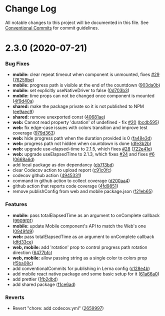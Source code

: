 # Change Log

All notable changes to this project will be documented in this file.
See [Conventional Commits](https://conventionalcommits.org) for commit guidelines.

# 2.3.0 (2020-07-21)


### Bug Fixes

* **mobile:** clear repeat timeout when component is unmounted, fixes [#29](https://github.com/vydimitrov/react-countdown-circle-timer/issues/29) ([76259be](https://github.com/vydimitrov/react-countdown-circle-timer/commit/76259be67bee78b03253dff2aecc175a6864aca5))
* **mobile:** progress path is visible at the end of the countdown ([903da0b](https://github.com/vydimitrov/react-countdown-circle-timer/commit/903da0b66255bb77afdb0552c5a6510fac1645f8))
* **mobile:** set explicitly useNativeDriver to false ([0d703b3](https://github.com/vydimitrov/react-countdown-circle-timer/commit/0d703b38369f2dc5e3c2c538fa2203415cf4e4ea))
* **mobile:** time props can not be changed once component is mounted ([4f9d40a](https://github.com/vydimitrov/react-countdown-circle-timer/commit/4f9d40a739c86ed9b0faed2307a81a3127701d8d))
* **shared:** make the package private so it is not published to NPM ([ee9aec9](https://github.com/vydimitrov/react-countdown-circle-timer/commit/ee9aec9bd7334234c5dae842d2fc12efd79d7c1e))
* **shared:** remove unexported const ([40681ae](https://github.com/vydimitrov/react-countdown-circle-timer/commit/40681ae27aa41ce7b7b7f7a812f0988becb9e126))
* **web:** Cannot read property 'duration' of undefined - fix [#20](https://github.com/vydimitrov/react-countdown-circle-timer/issues/20) ([bcdb595](https://github.com/vydimitrov/react-countdown-circle-timer/commit/bcdb59595d5fcaa9c7d7f9b357d21dc0af856dde))
* **web:** fix edge-case issues with colors transition and improve test coverage ([979d363](https://github.com/vydimitrov/react-countdown-circle-timer/commit/979d363c2bd7105fa23abde9c3592bd094b172ad))
* **web:** hide progress path when the duration provided is 0 ([fa48e3d](https://github.com/vydimitrov/react-countdown-circle-timer/commit/fa48e3d5e90e18c25968f0e18d0ca10931e54807))
* **web:** progress path not hidden when countdown is done ([dfe3b2b](https://github.com/vydimitrov/react-countdown-circle-timer/commit/dfe3b2b325ab58c06afed946c9c625ae40737f22))
* **web:** upgrade use-elapsed-time to 2.1.5, which fixes [#28](https://github.com/vydimitrov/react-countdown-circle-timer/issues/28) ([722e41e](https://github.com/vydimitrov/react-countdown-circle-timer/commit/722e41e95deb7637bcbe1fb3f3cfc8c48643cec4))
* **web:** upgrade useElapsedTime to 2.1.3, which fixes [#24](https://github.com/vydimitrov/react-countdown-circle-timer/issues/24) and fixes [#6](https://github.com/vydimitrov/react-countdown-circle-timer/issues/6) ([0668a6d](https://github.com/vydimitrov/react-countdown-circle-timer/commit/0668a6d3e7558c94103cf40dec6ffd9ad7ddf4b7))
* add local package as dev dependancy ([cb7f3bd](https://github.com/vydimitrov/react-countdown-circle-timer/commit/cb7f3bd3fa64c1203c96743cfa9d000edf4e78e1))
* clear Codecov action to upload report ([c91c0fc](https://github.com/vydimitrov/react-countdown-circle-timer/commit/c91c0fcd16599404d264f7c6fbebfb8a7e9b613f))
* codecov github action ([4945331](https://github.com/vydimitrov/react-countdown-circle-timer/commit/4945331b46d0ea7b3e00a9f31e749185a0e17897))
* command in github action to collect coverage ([d200aa4](https://github.com/vydimitrov/react-countdown-circle-timer/commit/d200aa4c7627c43added9b71d7cb8cac36ad32b5))
* github action that reports code coverage ([4fd9851](https://github.com/vydimitrov/react-countdown-circle-timer/commit/4fd9851da8cfc270e0ae0a486c3345812ece82dd))
* remove publishConfig from web and mobile package.json ([f21eb65](https://github.com/vydimitrov/react-countdown-circle-timer/commit/f21eb65bfa94bf6f78b5267c0bd42a84c9ae8c80))


### Features

* **mobile:** pass totalElapsedTime as an argument to onComplete callback ([9909f01](https://github.com/vydimitrov/react-countdown-circle-timer/commit/9909f016ea2885b3f16cc84da1c4a39125e729f6))
* **mobile:** update Mobile component's API to match the Web's one ([0949fd9](https://github.com/vydimitrov/react-countdown-circle-timer/commit/0949fd970a2436068130f0e55c30581900db652d))
* **web:** pass totalElapsedTime as an argument to onComplete callback ([dfd33ce](https://github.com/vydimitrov/react-countdown-circle-timer/commit/dfd33ce05431c43540f384bbd554e14f620e28af))
* **web, mobile:** add 'rotation' prop to control progress path rotation direction ([6477bfc](https://github.com/vydimitrov/react-countdown-circle-timer/commit/6477bfca722ace184f9d8282ba072c9e4805a645))
* **web, mobile:** allow passing string as a single color to colors prop ([f5ba08c](https://github.com/vydimitrov/react-countdown-circle-timer/commit/f5ba08c604f89fcf42bf4dbb62f883bd7b2d1647))
* add conventionalCommits for publishing in Lerna config ([c128e4b](https://github.com/vydimitrov/react-countdown-circle-timer/commit/c128e4bd95edde4fe1c5f793cb7028283091e01f))
* add mobile react native package and some basic setup for it ([61a66a0](https://github.com/vydimitrov/react-countdown-circle-timer/commit/61a66a0373098ab11dd54b4ad3bd4d97538e9ed5))
* add prettier ([1fb2dbd](https://github.com/vydimitrov/react-countdown-circle-timer/commit/1fb2dbd245d7692d923e1410f3c71b8fcef5b41f))
* add shared package ([f1ce6ad](https://github.com/vydimitrov/react-countdown-circle-timer/commit/f1ce6ad83f65f17ca3bc13f886f9aa49935ff5c9))


### Reverts

* Revert "chore: add codecov.yml" ([2659997](https://github.com/vydimitrov/react-countdown-circle-timer/commit/2659997bec947831890e62f78209864263f1c635))
